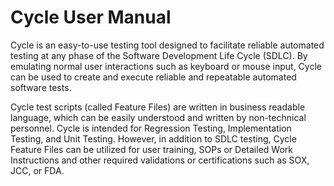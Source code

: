 Cycle User Manual
=======

Cycle is an easy-to-use testing tool designed to facilitate reliable automated testing at any phase of the Software Development Life Cycle (SDLC). By emulating normal user interactions such as keyboard or mouse input, Cycle can be used to create and execute reliable and repeatable automated software tests. 

Cycle test scripts (called Feature Files) are written in business readable language, which can be easily understood and written by non-technical personnel. Cycle is intended for Regression Testing, Implementation Testing, and Unit Testing. However, in addition to SDLC testing, Cycle Feature Files can be utilized for user training, SOPs or Detailed Work Instructions and other required validations or certifications such as SOX, JCC, or FDA. 

